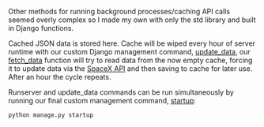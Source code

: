 Other methods for running background processes/caching API calls seemed overly complex so I made my own with only the std library and built in Django functions.

Cached JSON data is stored here. Cache will be wiped every hour of server runtime with our custom Django management command, [update_data](https://github.com/ellerman4/spacex-dashboard/blob/master/main/management/commands/update_data.py), our [fetch_data](https://github.com/ellerman4/spacex-dashboard/blob/master/main/views.py) function will try to read data from the now empty cache, forcing it to update data via the
[SpaceX API](https://github.com/r-spacex/SpaceX-API) and then saving to cache for later use. After an hour the cycle repeats.



Runserver and update_data commands can be run simultaneously by running our final custom management command, [startup](https://github.com/ellerman4/spacex-dashboard/blob/master/main/management/commands/startup.py):
```python
python manage.py startup
```

